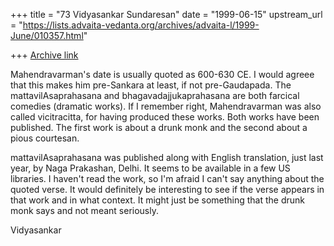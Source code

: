 +++
title = "73 Vidyasankar Sundaresan"
date = "1999-06-15"
upstream_url = "https://lists.advaita-vedanta.org/archives/advaita-l/1999-June/010357.html"

+++
[Archive link](https://lists.advaita-vedanta.org/archives/advaita-l/1999-June/010357.html)

Mahendravarman's date is usually quoted as 600-630 CE. I would agreee that
this makes him pre-Sankara at least, if not pre-Gaudapada. The
mattavilAsaprahasana and bhagavadajjukaprahasana are both farcical comedies
(dramatic works). If I remember right, Mahendravarman was also called
vicitracitta, for having produced these works. Both works have been
published. The first work is about a drunk monk and the second about a
pious courtesan.

mattavilAsaprahasana was published along with English translation, just
last year, by Naga Prakashan, Delhi. It seems to be available in a few US
libraries. I haven't read the work, so I'm afraid I can't say anything
about the quoted verse. It would definitely be interesting to see if the
verse appears in that work and in what context. It might just be something
that the drunk monk says and not meant seriously.

Vidyasankar


